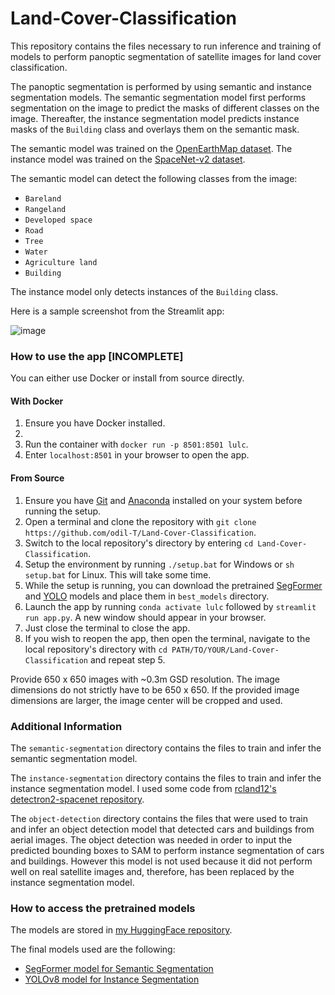 # Land-Cover-Classification

This repository contains the files necessary to run inference and training of models to perform panoptic segmentation of satellite images for land cover classification.

The panoptic segmentation is performed by using semantic and instance segmentation models. The semantic segmentation model first performs segmentation on the image to predict the masks of different classes on the image. Thereafter, the instance segmentation model predicts instance masks of the `Building` class and overlays them on the semantic mask.

The semantic model was trained on the [OpenEarthMap dataset](https://open-earth-map.org/). The instance model was trained on the [SpaceNet-v2 dataset](https://spacenet.ai/spacenet-buildings-dataset-v2/).

The semantic model can detect the following classes from the image:
- `Bareland`
- `Rangeland`
- `Developed space`
- `Road`
- `Tree`
- `Water`
- `Agriculture land`
- `Building`

The instance model only detects instances of the `Building` class.

Here is a sample screenshot from the Streamlit app:

![image](https://github.com/odil-T/Land-Cover-Classification/assets/142138394/f6eb1410-b4a0-4748-ac16-5c45dffdf6e2)


### How to use the app [INCOMPLETE]

You can either use Docker or install from source directly.

#### With Docker
1. Ensure you have Docker installed.
2. 
3. Run the container with `docker run -p 8501:8501 lulc`.
4. Enter `localhost:8501` in your browser to open the app.

#### From Source

1. Ensure you have [Git](https://git-scm.com/) and [Anaconda](https://www.anaconda.com/download/success) installed on your system before running the setup.
2. Open a terminal and clone the repository with `git clone https://github.com/odil-T/Land-Cover-Classification`.
3. Switch to the local repository's directory by entering `cd Land-Cover-Classification`.
4. Setup the environment by running `./setup.bat` for Windows or `sh setup.bat` for Linux. This will take some time.
5. While the setup is running, you can download the pretrained [SegFormer](https://huggingface.co/odil111/segformer-fine-tuned-on-openearthmap/blob/main/segformer_sem_seg_2024-06-05--16-54-31/segformer_sem_seg_checkpoint_epoch35.pt) and [YOLO](https://huggingface.co/odil111/yolov8m-seg-fine-tuned-on-spacenetv2/blob/main/yolov8m_inst_seg_2024-06-11--15-57-15/weights/best.pt) models and place them in `best_models` directory.
6. Launch the app by running `conda activate lulc` followed by `streamlit run app.py`. A new window should appear in your browser.
7. Just close the terminal to close the app.
8. If you wish to reopen the app, then open the terminal, navigate to the local repository's directory with `cd PATH/TO/YOUR/Land-Cover-Classification` and repeat step 5.

Provide 650 x 650 images with ~0.3m GSD resolution. The image dimensions do not strictly have to be 650 x 650. If the provided image dimensions are larger, the image center will be cropped and used.


### Additional Information

The `semantic-segmentation` directory contains the files to train and infer the semantic segmentation model.

The `instance-segmentation` directory contains the files to train and infer the instance segmentation model. I used some code from [rcland12's detectron2-spacenet repository](https://github.com/rcland12/detectron2-spacenet).

The `object-detection` directory contains the files that were used to train and infer an object detection model that detected cars and buildings from aerial images. The object detection was needed in order to input the predicted bounding boxes to SAM to perform instance segmentation of cars and buildings. However this model is not used because it did not perform well on real satellite images and, therefore, has been replaced by the instance segmentation model.

### How to access the pretrained models

The models are stored in [my HuggingFace repository](https://huggingface.co/odil111).

The final models used are the following:
- [SegFormer model for Semantic Segmentation](https://huggingface.co/odil111/segformer-fine-tuned-on-openearthmap/blob/main/segformer_sem_seg_2024-06-05--16-54-31/segformer_sem_seg_checkpoint_epoch35.pt)
- [YOLOv8 model for Instance Segmentation](https://huggingface.co/odil111/yolov8m-seg-fine-tuned-on-spacenetv2/blob/main/yolov8m_inst_seg_2024-06-11--15-57-15/weights/best.pt)
